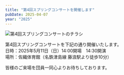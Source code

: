 ```yaml
---
title: "第4回スプリングコンサートを開催します"
pubDate: 2025-04-07
year: "2025"
---
```


![第4回スプリングコンサートのチラシ](@/assets/2025flyer_spring_concert.webp)

第4回スプリングコンサートを下記の通り開催いたします。\
日時：2025年5月11日（日）14:00開場　14:30開演\
場所：佐織体育館（名鉄津島線 藤浪駅より徒歩10分）

皆様のご来場を団員一同心よりお待ちしております。
